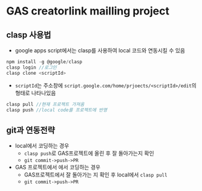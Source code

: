 # GAS creatorlink mailling project

## clasp 사용법

- google apps script에서는 clasp를 사용하여 local 코드와 연동시킬 수 있음

```javascript
npm install -g @google/clasp
clasp login //로그인
clasp clone <scriptId>
```

- `scriptId`는 주소창에 `script.google.com/home/prjoects/<scriptId>/edit`의 형태로 나타나있음

```javascript
clasp pull //현재 프로젝트 가져옴
clasp push //local code를 프로젝트에 반영
```

## git과 연동전략

- local에서 코딩하는 경우
  - `clasp push`로 GAS프로젝트에 올린 후 잘 돌아가는지 확인
  - `git commit->push->PR`
- GAS 프로젝트에서 에서 코딩하는 경우
  - GAS프로젝트에서 잘 돌아가는 지 확인 후 local에서 `clasp pull`
  - `git commit->push->PR`
